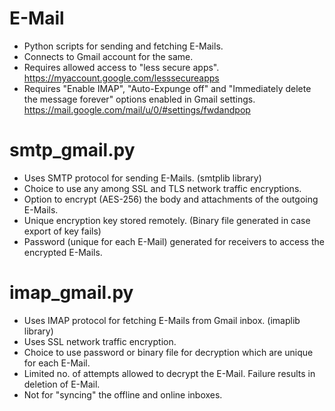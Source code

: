 # E-Mail
* Python scripts for sending and fetching E-Mails.
* Connects to Gmail account for the same.
* Requires allowed access to "less secure apps". https://myaccount.google.com/lesssecureapps
* Requires "Enable IMAP", "Auto-Expunge off" and "Immediately delete the message forever" options enabled in Gmail settings. https://mail.google.com/mail/u/0/#settings/fwdandpop

# smtp_gmail.py
* Uses SMTP protocol for sending E-Mails. (smtplib library)
* Choice to use any among SSL and TLS network traffic encryptions.
* Option to encrypt (AES-256) the body and attachments of the outgoing E-Mails.
* Unique encryption key stored remotely. (Binary file generated in case export of key fails)
* Password (unique for each E-Mail) generated for receivers to access the encrypted E-Mails.

# imap_gmail.py
* Uses IMAP protocol for fetching E-Mails from Gmail inbox. (imaplib library)
* Uses SSL network traffic encryption.
* Choice to use password or binary file for decryption which are unique for each E-Mail.
* Limited no. of attempts allowed to decrypt the E-Mail. Failure results in deletion of E-Mail.
* Not for "syncing" the offline and online inboxes.
